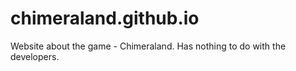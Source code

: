# chimeraland.github.io
Website about the game - Chimeraland. Has nothing to do with the developers.
